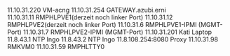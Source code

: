 11.10.31.220	VM-acng
11.10.31.254	GATEWAY.azubi.erni		
11.10.31.11	RMPHLPVE1(derzeit noch linker Port)
11.10.31.12	RMPHLPVE2(derzeit noch linker Port)
11.10.31.6	RMPHLPVE1-IPMI (MGMT-Port)
11.10.31.7	RMPHLPVE2-IPMI (MGMT-Port)
11.10.31.201	Kati Laptop
11.8.43.1	NTP Ingo
11.8.43.2	NTP Ingo
11.8.108.254:8080	Proxy
11.10.31.98	RMKVM0
11.10.31.59	RMPHLTTY0
